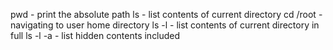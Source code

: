 pwd - print the absolute path
ls - list contents of current directory
cd /root - navigating to user home directory
ls -l - list contents of current directory in full
ls -l -a - list hidden contents included
